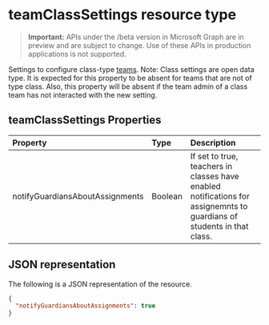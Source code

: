 # teamClassSettings resource type

> **Important:** APIs under the /beta version in Microsoft Graph are in preview and are subject to change. Use of these APIs in production applications is not supported.

Settings to configure class-type [teams](team.md). 
Note: Class settings are open data type. It is expected for this property to be absent for teams that are not of type class. Also, this property will be absent if the team admin of a class team has not interacted with the new setting.

## teamClassSettings Properties
| Property	   | Type	|Description|
|:---------------|:--------|:----------|
|notifyGuardiansAboutAssignments|Boolean|If set to true, teachers in classes have enabled notifications for assignemnts to guardians of students in that class.|

## JSON representation

The following is a JSON representation of the resource.

```json
{
  "notifyGuardiansAboutAssignments": true
}
```
